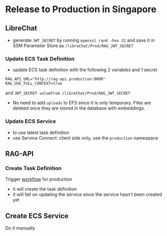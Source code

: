 # Release to Production in Singapore

## LibreChat

- generate `JWT_SECRET` by running `openssl rand -hex 32` and save it in SSM Parameter Store as `/libreChat/Prod/RAG_JWT_SECRET`

### Update ECS Task Definition

- update ECS task definition with the following 2 variables and 1 secret

```
RAG_API_URL="http://rag-api.production:8000"
RAG_USE_FULL_CONTEXT=true
```

and `JWT_SECRET valueFrom /libreChat/Prod/RAG_JWT_SECRET`

- No need to add `uploads` to EFS since it is only temporary. Files are deleted once they are stored in the database with embeddings.

### Update ECS Service

- to use latest task definition
- use Service Connect: client side only, use the `production` namespace

## RAG-API

### Create Task Definition

Trigger [workflow](https://github.com/aitok-ai/rag_api/actions/workflows/update-ecs-task-definition.yml) for production
- it will create the task definition
- it will fail on updating the service since the service hasn't been created yet

## Create ECS Service

Do it manually
